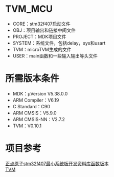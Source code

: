 # TVM_MCU
+ CORE：stm32f407启动文件
+ OBJ：项目输出和链接中间文件
+ PROJECT：MDK项目文件
+ SYSTEM：系统文件，包括delay，sys和usart
+ TVM：microTVM生成的文件
+ USER：main函数和一些输入输出等头文件
# 所需版本条件
+ MDK：μVersion V5.38.0.0
+ ARM Compiler：V6.19
+ C Standard：C90
+ ARM CMSIS：V5.9.0
+ ARM CMSIS-NN：V2.7.2
+ TVM：V0.10.1
# 项目参考
[正点原子stm32f407最小系统板开发资料库函数版本](http://47.111.11.73/docs/boards/stm32/zdyz_stm32f407_mini_sysboard.html)  
[TVM](https://github.com/apache/tvm.git)

